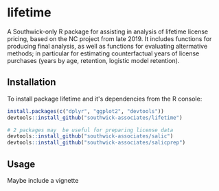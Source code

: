 
# lifetime

A Southwick-only R package for assisting in analysis of lifetime license pricing, based on the NC project from late 2019. It includes functions for producing final analysis, as well as functions for evaluating altermative methods; in particular for estimating counterfactual years of license purchases (years by age, retention, logistic model retention).

## Installation

To install package lifetime and it's dependencies from the R console:

``` r
install.packages(c("dplyr", "ggplot2", "devtools"))
devtools::install_github("southwick-associates/lifetime")

# 2 packages may  be useful for preparing license data
devtools::install_github("southwick-associates/salic")
devtools::install_github("southwick-associates/salicprep")
```

## Usage

Maybe include a vignette
